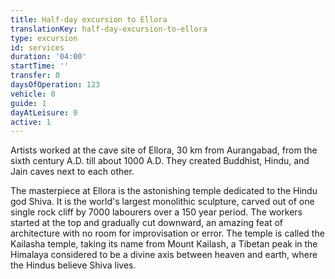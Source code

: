 ```yaml
---
title: Half-day excursion to Ellora
translationKey: half-day-excursion-to-ellora
type: excursion
id: services
duration: '04:00'
startTime: ''
transfer: 0
daysOfOperation: 123
vehicle: 0
guide: 1
dayAtLeisure: 0
active: 1
---
```

Artists worked at the cave site of Ellora, 30 km from Aurangabad, from the sixth century A.D. till about 1000 A.D. They created Buddhist, Hindu, and Jain caves next to each other.     


The masterpiece at Ellora is the astonishing temple dedicated to the Hindu god Shiva. It is the world's largest monolithic sculpture, carved out of one single rock cliff by 7000 labourers over a 150 year period. The workers started at the top and gradually cut downward, an amazing feat of architecture with no room for improvisation or error. The temple is called the Kailasha temple, taking its name from Mount Kailash, a Tibetan peak in the Himalaya considered to be a divine axis between heaven and earth, where the Hindus believe Shiva lives.    